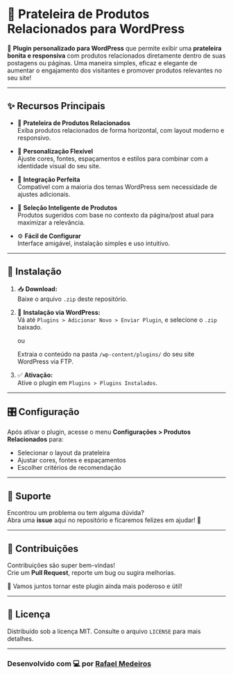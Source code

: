 # 🛒 Prateleira de Produtos Relacionados para WordPress

🔌 **Plugin personalizado para WordPress** que permite exibir uma **prateleira bonita e responsiva** com produtos relacionados diretamente dentro de suas postagens ou páginas. Uma maneira simples, eficaz e elegante de aumentar o engajamento dos visitantes e promover produtos relevantes no seu site!

---

## ✨ Recursos Principais

- 🧱 **Prateleira de Produtos Relacionados**  
  Exiba produtos relacionados de forma horizontal, com layout moderno e responsivo.

- 🎨 **Personalização Flexível**  
  Ajuste cores, fontes, espaçamentos e estilos para combinar com a identidade visual do seu site.

- 🧩 **Integração Perfeita**  
  Compatível com a maioria dos temas WordPress sem necessidade de ajustes adicionais.

- 🤖 **Seleção Inteligente de Produtos**  
  Produtos sugeridos com base no contexto da página/post atual para maximizar a relevância.

- ⚙️ **Fácil de Configurar**  
  Interface amigável, instalação simples e uso intuitivo.

---

## 🚀 Instalação

1. 📥 **Download:**  
   Baixe o arquivo `.zip` deste repositório.

2. 🧰 **Instalação via WordPress:**  
   Vá até `Plugins > Adicionar Novo > Enviar Plugin`, e selecione o `.zip` baixado.

   ou

   Extraia o conteúdo na pasta `/wp-content/plugins/` do seu site WordPress via FTP.

3. ✅ **Ativação:**  
   Ative o plugin em `Plugins > Plugins Instalados`.

---

## 🎛️ Configuração

Após ativar o plugin, acesse o menu **Configurações > Produtos Relacionados** para:
- Selecionar o layout da prateleira
- Ajustar cores, fontes e espaçamentos
- Escolher critérios de recomendação

---

## 🙋 Suporte

Encontrou um problema ou tem alguma dúvida?  
Abra uma **issue** aqui no repositório e ficaremos felizes em ajudar! 💬

---

## 🤝 Contribuições

Contribuições são super bem-vindas!  
Crie um **Pull Request**, reporte um bug ou sugira melhorias.

📌 Vamos juntos tornar este plugin ainda mais poderoso e útil!

---

## 🧾 Licença

Distribuído sob a licença MIT. Consulte o arquivo `LICENSE` para mais detalhes.

---

### Desenvolvido com 💻 por [Rafael Medeiros](https://github.com/rafacrt)
